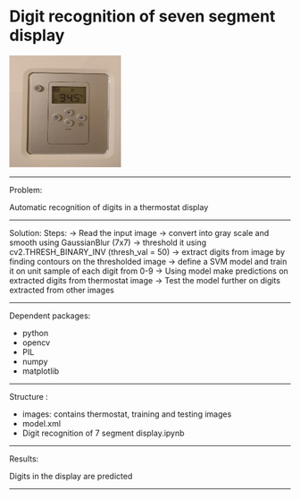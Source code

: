 # Digit recognition of seven segment display
<img src="images/seven_seg.jpg" width="200" height="200" title="hover text">

*************************************************************************************
Problem:

Automatic recognition of digits in a thermostat display

*************************************************************************************
Solution:
Steps:
-> Read the input image
-> convert into gray scale and smooth using GaussianBlur (7x7)
-> threshold it using cv2.THRESH_BINARY_INV (thresh_val = 50)
-> extract digits from image by finding contours on the thresholded image
-> define a SVM model and train it on unit sample of each digit from 0-9
-> Using model make predictions on extracted digits from thermostat image
-> Test the model further on digits extracted from other images

*****************************************************
Dependent packages:

- python 
- opencv
- PIL
- numpy
- matplotlib

*****************************************************
Structure :

- images:
  contains thermostat, training and testing images
- model.xml
- Digit recognition of 7 segment display.ipynb

*****************************************************
Results:

Digits in the display are predicted 
*****************************************************
